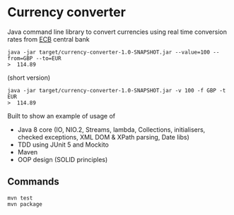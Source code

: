 # Currency converter

Java command line library to convert currencies using real time conversion rates from [ECB](https://www.ecb.europa.eu/) central bank

    java -jar target/currency-converter-1.0-SNAPSHOT.jar --value=100 --from=GBP --to=EUR
    >  114.89

(short version)

    java -jar target/currency-converter-1.0-SNAPSHOT.jar -v 100 -f GBP -t EUR
    >  114.89


Built to show an example of usage of 
 * Java 8 core (IO, NIO.2, Streams, lambda, Collections, initialisers, checked exceptions, XML DOM & XPath parsing, Date libs)
 * TDD using JUnit 5 and Mockito
 * Maven
 * OOP design (SOLID principles)
 

## Commands

    mvn test
    mvn package
